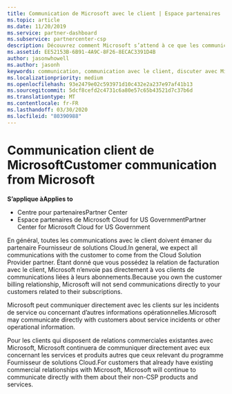 ```yaml
---
title: Communication de Microsoft avec le client | Espace partenaires
ms.topic: article
ms.date: 11/20/2019
ms.service: partner-dashboard
ms.subservice: partnercenter-csp
description: Découvrez comment Microsoft s’attend à ce que les communications des clients se produisent entre les clients et les partenaires dans le programme du fournisseur de solutions Cloud.
ms.assetid: EE52153B-6B91-4A9C-8F26-8ECAC3391D4B
author: jasonwhowell
ms.author: jasonh
keywords: communication, communication avec le client, discuter avec Microsoft
ms.localizationpriority: medium
ms.openlocfilehash: 93e2479e02c593971d10c432e2a237e97af41b13
ms.sourcegitcommit: 5dcf8cefd2c4731c6a80e57c65b43521d7c37b6d
ms.translationtype: MT
ms.contentlocale: fr-FR
ms.lasthandoff: 03/30/2020
ms.locfileid: "80390988"
---
```

# <a name="customer-communication-from-microsoft"></a><span data-ttu-id="dfb84-104">Communication client de Microsoft</span><span class="sxs-lookup"><span data-stu-id="dfb84-104">Customer communication from Microsoft</span></span>

<span data-ttu-id="dfb84-105">**S’applique à**</span><span class="sxs-lookup"><span data-stu-id="dfb84-105">**Applies to**</span></span>

-  <span data-ttu-id="dfb84-106">Centre pour partenaires</span><span class="sxs-lookup"><span data-stu-id="dfb84-106">Partner Center</span></span>
-  <span data-ttu-id="dfb84-107">Espace partenaires de Microsoft Cloud for US Government</span><span class="sxs-lookup"><span data-stu-id="dfb84-107">Partner Center for Microsoft Cloud for US Government</span></span>


<span data-ttu-id="dfb84-108">En général, toutes les communications avec le client doivent émaner du partenaire Fournisseur de solutions&nbsp;Cloud.</span><span class="sxs-lookup"><span data-stu-id="dfb84-108">In general, we expect all communications with the customer to come from the Cloud Solution Provider partner.</span></span> <span data-ttu-id="dfb84-109">Étant donné que vous possédez la relation de facturation avec le client, Microsoft n’envoie pas directement à vos clients de communications liées à leurs abonnements.</span><span class="sxs-lookup"><span data-stu-id="dfb84-109">Because you own the customer billing relationship, Microsoft will not send communications directly to your customers related to their subscriptions.</span></span>

<span data-ttu-id="dfb84-110">Microsoft peut communiquer directement avec les clients sur les incidents de service ou concernant d’autres informations opérationnelles.</span><span class="sxs-lookup"><span data-stu-id="dfb84-110">Microsoft may communicate directly with customers about service incidents or other operational information.</span></span>

<span data-ttu-id="dfb84-111">Pour les clients qui disposent de relations commerciales existantes avec Microsoft, Microsoft continuera de communiquer directement avec eux concernant les services et produits autres que ceux relevant du programme Fournisseur de solutions Cloud.</span><span class="sxs-lookup"><span data-stu-id="dfb84-111">For customers that already have existing commercial relationships with Microsoft, Microsoft will continue to communicate directly with them about their non-CSP products and services.</span></span>

 

 



